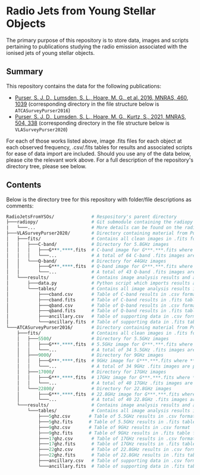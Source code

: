# Radio Jets from Young Stellar Objects
The primary purpose of this repository is to store data, images and scripts pertaining to publications studying the radio emission associated with the ionised jets of young stellar objects.

## Summary
This repository contains the data for the following publications:
- [Purser, S. J. D., Lumsden, S. L., Hoare, M. G., et al. 2016, MNRAS, 460, 1039](https://ui.adsabs.harvard.edu/abs/2016MNRAS.460.1039P/abstract) (corresponding directory in the file structure below is `ATCASurveyPurser2016`)
- [Purser, S. J. D., Lumsden, S. L., Hoare, M. G., Kurtz, S., 2021, MNRAS, 504, 338](https://ui.adsabs.harvard.edu/abs/2021MNRAS.504..338P/abstract) (corresponding directory in the file structure below is `VLASurveyPurser2020`)

For each of those works listed above, image .fits files for each object at each observed frequency, .csv/.fits tables for results and associated scripts for ease of data import are included. Should you use any of the data below, please cite the relevant work above. For a full description of the repository's directory tree, please see below.

## Contents
Below is the directory tree for this repository with folder/file descriptions as comments:
```perl
RadioJetsFromYSOs/              # Respository's parent directory
├───radiopy/                    # Git submodule containing the radiopy repo for use in data.py below
|   └───...                     # More details can be found on the radiopy repo or in the README
├───VLASurveyPurser2020/        # Directory containing material from Purser et al. (2020)
│   ├───fits/                   # Contains all clean images in .fits format
│   │   ├───C-band/             # Directory for 5.8GHz images
│   │   │   ├───G***.****.fits  # C-band image for G***.***.fits where ***.**** is the galactic l-coordinate
│   │   │   └───...             # A total of 64 C-band .fits images are present in this directory
│   │   └───Q-band/             # Directory for 44GHz images
│   │       ├───G***.****.fits  # Q-band image for G***.***.fits where ***.**** is the galactic l-coordinate
│   │       └───...             # A total of 43 Q-band .fits images are present in this directory
│   └───results/                # Contains image analysis results and associated scripts
│       ├───data.py             # Python script which imports results as pandas.DataFrame instance
│       └───tables/             # Contains all image analysis results in various table formats
│           ├───cband.csv       # Table of C-band results in .csv format
│           ├───cband.fits      # Table of C-band results in .fits table format
│           ├───qband.csv       # Table of Q-band results in .csv format
│           ├───qband.fits      # Table of Q-band results in .fits table format
│           ├───ancillary.csv   # Table of supporting data in .csv format
│           └───ancillary.fits  # Table of supporting data in .fits table format
└───ATCASurveyPurser2016/       # Directory containing material from Purser et al. (2016)
    ├───fits/                   # Contains all clean images in .fits format
    │   ├───5500/               # Directory for 5.5GHz images
    │   │   ├───G***.****.fits  # 5.5GHz image for G***.***.fits where ***.**** is the galactic l-coordinate
    │   │   └───...             # A total of 34 5.5GHz .fits images are present in this directory
    │   ├───9000/               # Directory for 9GHz images
    │   │   ├───G***.****.fits  # 9GHz image for G***.***.fits where ***.**** is the galactic l-coordinate
    │   │   └───...             # A total of 34 9GHz .fits images are present in this directory
    │   ├───17000/              # Directory for 17GHz images
    │   │   ├───G***.****.fits  # 17GHz image for G***.***.fits where ***.**** is the galactic l-coordinate
    │   │   └───...             # A total of 40 17GHz .fits images are present in this directory
    │   └───22800/              # Directory for 22.8GHz images
    │       ├───G***.****.fits  # 22.8GHz image for G***.***.fits where ***.**** is the galactic l-coordinate
    │       └───...             # A total of 40 22.8GHz .fits images are present in this directory
    └───results/                # Contains image analysis results and associated scripts
        └───tables/             # Contains all image analysis results in various table formats
            ├───5ghz.csv       # Table of 5.5GHz results in .csv format
            ├───5ghz.fits      # Table of 5.5GHz results in .fits table format
            ├───9ghz.csv       # Table of 9GHz results in .csv format
            ├───9ghz.fits      # Table of 9GHz results in .fits table format
            ├───17ghz.csv       # Table of 17GHz results in .csv format
            ├───17ghz.fits      # Table of 17GHz results in .fits table format
            ├───22ghz.csv       # Table of 22.8GHz results in .csv format
            ├───22ghz.fits      # Table of 22.8GHz results in .fits table format
            ├───ancillary.csv   # Table of supporting data in .csv format
            └───ancillary.fits  # Table of supporting data in .fits table format
```
